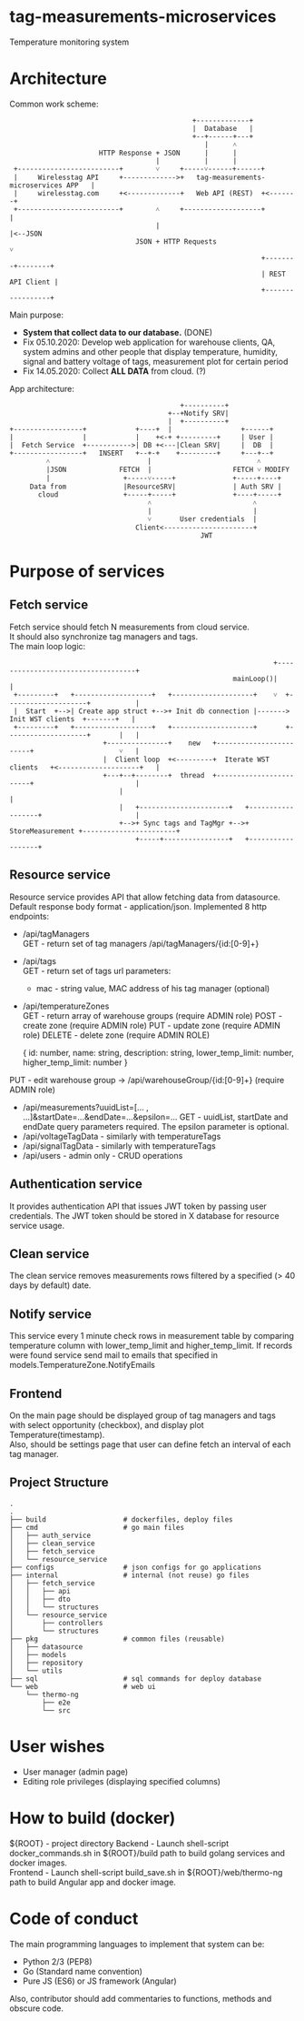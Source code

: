 # tag-measurements-microservices
Temperature monitoring system  
# Architecture
Common work scheme:  

                                              
                                                 +-------------+                 
                                                 |  Database   |
                                                 +--+------+---+
                                                    |      ˄
                          HTTP Response + JSON      |      |
	                                    |           |      |
	 +-------------------------+        ˅     +-----˅------+------+
	 |     Wirelesstag API     +------------->+   tag-measurements-microservices APP   |
	 |     wirelesstag.com     +<-------------+   Web API (REST)  +<-------+
	 +-------------------------+        ˄     +-------------------+        |
	                                    |                                  |<--JSON 
	                               JSON + HTTP Requests                    ˅
	                                                              +--------+--------+
	                                                              | REST API Client |          
	                                                              +-----------------+
	  
Main purpose:
 - <b>System that collect data to our database.</b> (DONE) 
 - Fix 05.10.2020: Develop web application for warehouse clients, QA, system admins and other people that display temperature, humidity, signal and battery voltage of tags, measurement
  plot for certain period
 - Fix 14.05.2020: Collect <b>ALL DATA</b> from cloud. (?)
 
App architecture:

                                              +----------+
                                           +--+Notify SRV|
                                           |  +----------+
    +-----------------+            +----+  |                 +------+
    |                 |            |    +<-+ +---------+     | User |
    |  Fetch Service  +----------->| DB +<---|Clean SRV|     |  DB  |
    +-----------------+   INSERT   +--+-+    +---------+     +---+--+
             ˄                        |                          ˄
             |JSON             FETCH  |                    FETCH ˅ MODIFY
             |                  +-----˅-----+              +-----+----+
         Data from              |ResourceSRV|              | Auth SRV |
           cloud                +-----+-----+              +----+-----+
                                      ˄                         ˄ 
                                      |                         |
                                      ˅       User credentials  |
                                   Client<----------------------+
                                                   JWT
                 
# Purpose of services

## Fetch service
Fetch service should fetch N measurements from cloud service.  
It should also synchronize tag managers and tags.  
The main loop logic:

                                                                     +-----------------------------------+
                                                           mainLoop()|                                   |
     +---------+   +-------------------+   +--------------------+    ˅  +--------------------+           |
     |  Start  +-->| Create app struct +-->+ Init db connection |------->  Init WST clients  +-------+   |
     +---------+   +-------------------+   +--------------------+       +--------------------+       |   |
                           +---------------+    new   +------------------------+                     ˅   |
                           |  Client loop  +<---------+  Iterate WST clients   +<--------------------+   |
                           +---+--+--------+  thread  +------------------------+                         |
                               |                                                                         |
                               |   +----------------------+   +------------------+                       |
                               +-->+ Sync tags and TagMgr +-->+ StoreMeasurement +-----------------------+
                                   +-----+----------------+   +------------------+

                                                                                      
                                            
## Resource service
Resource service provides API that allow fetching data from datasource.
Default response body format - application/json.
Implemented 8 http endpoints:
 - /api/tagManagers  
 GET - return set of tag managers
 /api/tagManagers/{id:[0-9]+}
 - /api/tags  
 GET - return set of tags
 url parameters: 
    - mac - string value, MAC address of his tag manager (optional)
 - /api/temperatureZones  
 GET - return array of warehouse groups (require ADMIN role)
 POST - create zone (require ADMIN role)
 PUT  - update zone (require ADMIN role)
 DELETE - delete zone (require ADMIN ROLE)
    
    
    {
        id: number,
        name: string,
        description: string,
        lower_temp_limit: number,
        higher_temp_limit: number
    }
    
    
 PUT - edit warehouse group -> /api/warehouseGroup/{id:[0-9]+} (require ADMIN role)
 - /api/measurements?uuidList=[... , ...]&startDate=...&endDate=...&epsilon=...
 GET - uuidList, startDate and endDate query parameters required. The epsilon parameter is optional.
 - /api/voltageTagData - similarly with temperatureTags
 - /api/signalTagData - similarly with temperatureTags
 - /api/users - admin only - CRUD operations  
 
## Authentication service
It provides authentication API that issues JWT token by passing user credentials. 
The JWT token should be stored in X database for resource service usage.  

## Clean service
The clean service removes measurements rows filtered by a specified (> 40 days by default) date.

## Notify service
This service every 1 minute check rows in measurement table by comparing temperature column with lower_temp_limit and higher_temp_limit.
If records were found service send mail to emails that specified in models.TemperatureZone.NotifyEmails 

## Frontend
On the main page should be displayed group of tag managers and tags   
with select opportunity (checkbox), and display plot Temperature(timestamp).  
Also, should be settings page that user can define fetch an interval of each tag manager.

## Project Structure

    .
    .
    ├── build                   # dockerfiles, deploy files
    ├── cmd                     # go main files
    │   ├── auth_service       
    │   ├── clean_service       
    │   ├── fetch_service       
    │   └── resource_service
    ├── configs                 # json configs for go applications
    ├── internal                # internal (not reuse) go files
    │   ├── fetch_service
    │   │   ├── api
    │   │   ├── dto
    │   │   └── structures
    │   └── resource_service
    │       ├── controllers
    │       └── structures
    ├── pkg                     # common files (reusable)
    │   ├── datasource
    │   ├── models
    │   ├── repository
    │   └── utils
    ├── sql                     # sql commands for deploy database
    └── web                     # web ui
        └── thermo-ng
            ├── e2e
            └── src



# User wishes
- User manager (admin page)
- Editing role privileges (displaying specified columns) 

# How to build (docker)
 ${ROOT} - project directory
 Backend  - Launch shell-script docker_commands.sh in ${ROOT}/build path to build golang services and docker images.  
 Frontend - Launch shell-script build_save.sh in ${ROOT}/web/thermo-ng path to build Angular app and docker image.

# Code of conduct
The main programming languages to implement that system can be:
 - Python 2/3 (PEP8)
 - Go (Standard name convention)
 - Pure JS (ES6) or JS framework (Angular)
 
Also, contributor should add commentaries to functions, methods and obscure code.
